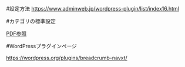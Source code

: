 #設定方法
https://www.adminweb.jp/wordpress-plugin/list/index16.html

#カテゴリの標準設定

[PDF参照](https://github.com/httstm/wp_code_stock/blob/master/Plugins/Breadcrumb%20NavXT_settei.pdf)

#WordPressプラグインページ

https://wordpress.org/plugins/breadcrumb-navxt/
